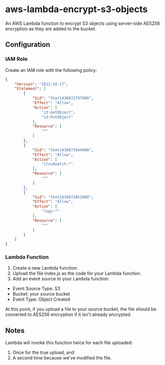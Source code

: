 # aws-lambda-encrypt-s3-objects
An AWS Lambda function to encrypt S3 objects using server-side AES256 encryption 
as they are added to the bucket.

## Configuration

### IAM Role

Create an IAM role with the following policy:

```json
{
    "Version": "2012-10-17",
    "Statement": [
        {
            "Sid": "Stmt1430872797000",
            "Effect": "Allow",
            "Action": [
                "s3:GetObject",
                "s3:PutObject"
            ],
            "Resource": [
                "*"
            ]
        },
        {
            "Sid": "Stmt1430872844000",
            "Effect": "Allow",
            "Action": [
                "cloudwatch:*"
            ],
            "Resource": [
                "*"
            ]
        },
        {
            "Sid": "Stmt1430872852000",
            "Effect": "Allow",
            "Action": [
                "logs:*"
            ],
            "Resource": [
                "*"
            ]
        }
    ]
}
```

### Lambda Function

1. Create a new Lambda function.
2. Upload the file index.js as the code for your Lambda function.
3. Add an event source to your Lambda function:
 * Event Source Type: S3
 * Bucket: your source bucket
 * Event Type: Object Created

At this point, if you upload a file to your source bucket, the file 
should be converted to AES256 encryption if it isn't already encrypted.

## Notes

Lambda will invoke this function twice for each file uploaded:

1. Once for the true upload, and
2. A second time because we've modified the file.
